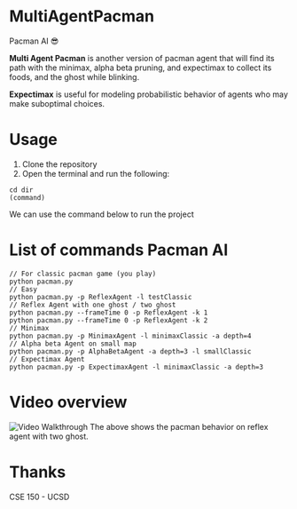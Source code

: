 # MultiAgentPacman
Pacman AI 😎

**Multi Agent Pacman** is another version of pacman agent that will find its path with the minimax, alpha beta pruning, and expectimax to collect its foods, and the ghost while blinking. 

**Expectimax** is useful for modeling probabilistic behavior of agents who may make suboptimal choices.

# Usage
1. Clone the repository
2. Open the terminal and run the following:
```
cd dir
(command)
```
We can use the command below to run the project 

# List of commands Pacman AI
```
// For classic pacman game (you play)
python pacman.py 
// Easy 
python pacman.py -p ReflexAgent -l testClassic
// Reflex Agent with one ghost / two ghost 
python pacman.py --frameTime 0 -p ReflexAgent -k 1
python pacman.py --frameTime 0 -p ReflexAgent -k 2
// Minimax
python pacman.py -p MinimaxAgent -l minimaxClassic -a depth=4
// Alpha beta Agent on small map
python pacman.py -p AlphaBetaAgent -a depth=3 -l smallClassic
// Expectimax Agent
python pacman.py -p ExpectimaxAgent -l minimaxClassic -a depth=3
```

# Video overview
<img src='http://i.imgur.com/IEpdZWC.gif' title='pacman' width='' alt='Video Walkthrough' />
The above shows the pacman behavior on reflex agent with two ghost.

# Thanks
CSE 150 - UCSD



